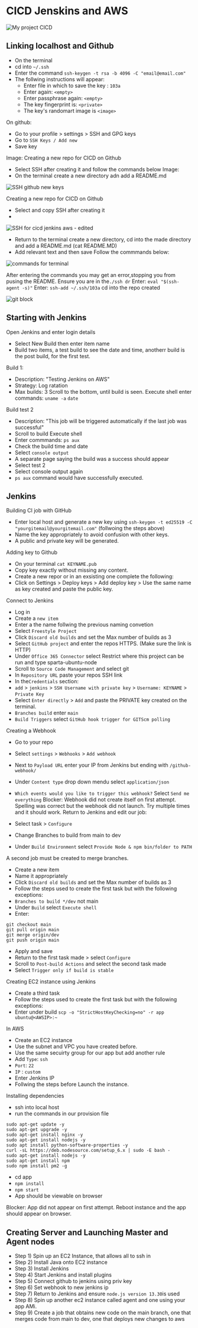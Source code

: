 
# CICD Jenskins and AWS


![My project CICD](https://user-images.githubusercontent.com/98215575/153620770-fe2eecfe-bc06-40f6-8b89-54b6885fa91a.png)

## Linking localhost and Github

- On the terminal
- cd into `~/.ssh`
- Enter the command `ssh-keygen -t rsa -b 4096 -C "email@email.com"`
- The follwing instructions will appear:
   - Enter file in which to save the key : `103a`
   - Enter again: `<empty>`
   - Enter passphrase again: `<empty>`
   - The key fingerprint is: `<private>`
   - The key's randomart image is `<image>`
  
On github:
- Go to your profile > settings > SSH and GPG keys
- Go to `SSH Keys / Add new`
- Save key 

Image:
Creating a new repo for CICD on Github
- Select SSH after creating it and follow the commands below
Image:  
- On the terminal create a new directory adn add a README.md



![SSH github new keys](https://user-images.githubusercontent.com/98215575/153615499-8041b59d-ae31-4d0a-8f6d-3dfd38d1e782.png)

Creating a new repo for CICD on Github
- Select and copy SSH after creating it
- 
![SSH for cicd jenkins aws - edited](https://user-images.githubusercontent.com/98215575/153615927-e67a8357-ee39-4963-92f7-ebc731e8e616.png)

- Return to the terminal create a new directory, cd into the made directory and add a README.md (cat README.MD)
- Add relevant text and then save
Follow the commmands below:

![commands for terminal](https://user-images.githubusercontent.com/98215575/153617093-9e0bd71c-1c1f-4cad-b577-08c3057c5604.png)

After entering the commands you may get an error,stopping you from pusing the README.
Ensure you are in the`./ssh dr`
Enter: `eval "$(ssh-agent -s)"`
Enter: `ssh-add ~/.ssh/103a`
cd into the repo created

![git block](https://user-images.githubusercontent.com/98215575/153618194-2e656c35-9a27-4778-9409-ba507505fc68.png)



## Starting with Jenkins
Open Jenkins and enter login details
- Select New Build then enter item name
- Build two items, a test build to see the date and time, anotherr build is the post build, for the first test.

Build 1:
- Description: "Testing Jenkins on AWS"
- Strategy: Log ratation
- Max builds: 3
Scroll to the bottom, until build is seen.
Execute shell
enter commands:
`uname -a`
`date`

Build test 2
- Description: "This job will be triggered automatically if the last job was successful"
- Scroll to build 
Execute shell
- Enter commmands: `ps aux`
- Check the build time and date
- Select `console output`
- A separate page saying the build was a success should appear
- Select test 2
- Select console output again
- `ps aux` command would have successfully executed.

## Jenkins
Building CI job with GitHub
- Enter local host and generate a new key using `ssh-keygen -t ed25519 -C "yourgitemail@yourgitemail.com"` (follwoing the steps above)
- Name the key appropriately to avoid confusion with other keys.
- A public and private key will be generated.

Adding key to Github

- On your terminal `cat KEYNAME.pub`
- Copy key exactly without missing any content.
- Create a new repor or in an exsisting one complete the following:
- Click on Settings > Deploy keys > Add deploy key > Use the same name as key created and paste the public key.

Connect to Jenkins

- Log in
- Create a `new item`
- Enter a the name follwing the previous naming convetion 
- Select `Freestyle Project`
- Click `Discard old builds` and set the Max number of builds as 3
- Select `GitHub project` and enter the repos HTTPS. (Make sure the link is HTTP)
- Under `Office 365 Connector` select Restrict where this project can be run and type sparta-ubuntu-node
- Scroll to `Source Code Management` and select git
- In `Repository URL` paste your repos SSH link
- In the`Credentials` section: 
- `add` > `jenkins` > `SSH Username with private key` > `Username: KEYNAME` > `Private Key`
- Select `Enter directly` > `Add` and paste the PRIVATE key created on the terminal.
- `Branches build` enter `main`
- `Build Triggers` select `GitHub hook trigger for GITScm polling`

Creating a Webhook

- Go to your repo
- Select `settings` > `Webhooks` > `Add webhook`
- Next to `Payload URL` enter your IP from Jenkins but ending with `/github-webhook/`
- Under `Content type` drop down mendu select `application/json`
- `Which events would you like to trigger this webhook?` Select `Send me everything`
Blocker: Webhook did not create itself on first attempt. Spelling was correct but the webhook did not launch. Try multiple times and it should work.
Return to Jenkins and edit our job:

- Select task > `Configure`
- Change Branches to build from main to dev
- Under `Build Environment` select `Provide Node & npm bin/folder to PATH`

A second job must be created to merge branches.
- Create a new item
- Name it appropriately 
- Click `Discard old builds` and set the Max number of builds as 3
- Follow the steps used to create the first task but with the following exceptions:
- `Branches to build */dev` not main
- Under `Build` select `Execute shell`
- Enter:

```
git checkout main
git pull origin main
git merge origin/dev
git push origin main

```
- Apply and save
- Return to the first task made > select `Configure`
- Scroll to `Post-build Actions` and select the second task made
- Select `Trigger only if build is stable`

Creating EC2 instance using Jenkins

- Create a third task
- Follow the steps used to create the first task but with the following exceptions:
- Enter under build `scp -o "StrictHostKeyChecking=no" -r app ubuntu@<AWSIP>:~`

In AWS

- Create an EC2 instance
- Use the subnet and VPC you have created before.
- Use the same secuirty group for our app but add another rule
- Add `Type`: `ssh`
- `Port`: `22`
- `IP` : `custom`
- Enter Jenkins IP
- Follwing the steps before Launch the instance.

Installing dependencies

- ssh into local host
- run the commands in our provision file

```
sudo apt-get update -y
sudo apt-get upgrade -y
sudo apt-get install nginx -y
sudo apt-get install nodejs -y
sudo apt install python-software-properties -y
curl -sL https://deb.nodesource.com/setup_6.x | sudo -E bash -
sudo apt-get install nodejs -y
sudo apt-get install npm
sudo npm install pm2 -g
```
- cd app
- `npm install`
- `npm start`
- App should be viewable on browser

Blocker:
App did not appear on first attempt. Reboot instance and the app should appear on browser.

## Creating Server and Launching Master and Agent nodes

- Step 1) Spin up an EC2 Instance, that allows all to ssh in
- Step 2) Install Java onto EC2 instance
- Step 3) Install Jenkins
- Step 4) Start Jenkins and install plugins
- Step 5) Connect github to jenkins using priv key
- Step 6) Set webhook to new jenkins ip
- Step 7) Return to Jenkins and ensure `node.js version 13.30`is used
- Step 8) Spin up another ec2 instance called agent and one using your app AMi.
- Step 9) Create a job that obtains new code on the main  branch, one that merges code from main to dev, one that deploys new changes to aws



